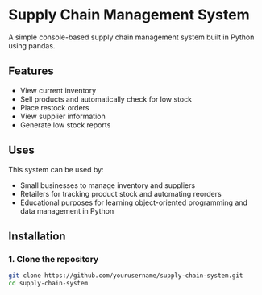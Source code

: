 # Supply Chain Management System

A simple console-based supply chain management system built in Python using pandas.

## Features
- View current inventory
- Sell products and automatically check for low stock
- Place restock orders
- View supplier information
- Generate low stock reports

## Uses
This system can be used by:
- Small businesses to manage inventory and suppliers
- Retailers for tracking product stock and automating reorders
- Educational purposes for learning object-oriented programming and data management in Python

## Installation

### 1. Clone the repository
```bash
git clone https://github.com/yourusername/supply-chain-system.git
cd supply-chain-system
